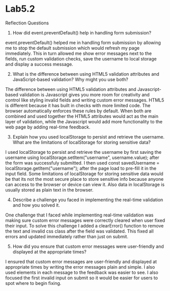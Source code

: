 # Lab5.2
Reflection Questions

1. How did event.preventDefault() help in handling form submission?

event.preventDefault() helped me in handling form submission by allowing me to stop the default submission which would refresh my page immediately. This in turn allowed me show error messages next to the fields, run custom validation checks, save the username to local storage and display a success message.

2. What is the difference between using HTML5 validation attributes and JavaScript-based validation? Why might you use both?

The difference between using HTML5 validation attributes and Javascript-based validation is Javascript gives you more room for creativity and control like styling invalid fields and writing custom error messages. HTML5 is different because it has built in checks with more limited code. The browser automatically enforces these rules by default. When both are combined and used together the HTML5 attributes would act as the main layer of validation, while the Javascript would add more functionality to the web page by adding real-time feedback.

3. Explain how you used localStorage to persist and retrieve the username. What are the limitations of localStorage for storing sensitive data?

I used localStorage to persist and retrieve the username by first saving the username using localStorage.setItem("username", username.value); after the form was successfuly submitted. I then used const savedUsername = localStorage.getItem("username"); after the page load to pre-fill it in the input field. Some limitations of localStorage for storing sensitive data would be that its not the most secure place to store sensitive info because anyone can access to the browser or device can view it. Also data in localStorage is usually stored as plain text in the browser.

4. Describe a challenge you faced in implementing the real-time validation and how you solved it.

One challenge that I faced while implementing real-time validation was making sure custom error messages were correctly cleared when user fixed their input. To solve this challenge I added a clearError() function to remove the text and invalid css class after the field was validated. This fixed all errors and updated immediately rather than just on submit.

5. How did you ensure that custom error messages were user-friendly and displayed at the appropriate times?

I ensured that custom error messages are user-friendly and displayed at appropriate times by writing the error messages plain and simple. I also used <span> elements in each message to the feedback was easier to see. I also focused the first invalid input on submit so it would be easier for users to spot where to begin fixing.

